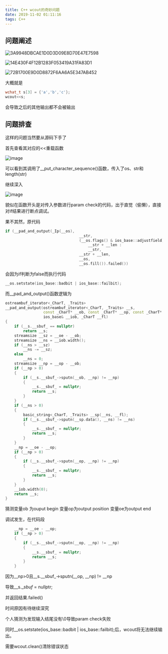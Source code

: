 ```yaml
---
title: C++ wcout的奇妙问题
date: 2019-11-02 01:11:16
tags: C++
---
```


## 问题阐述

![3A9948DBCAE1D0D3D09E8D70E47E7598](https://user-images.githubusercontent.com/25349066/68043446-49bdf280-fd10-11e9-9dac-f2aabcb9b45c.png)

![14E430F4F12B1283F053419A31FA83D1](https://user-images.githubusercontent.com/25349066/68043454-4c204c80-fd10-11e9-8273-07a8aa4fda64.JPG)

![72B1700E9D0D8872F6AA6A5E347AB452](https://user-images.githubusercontent.com/25349066/68043459-4dea1000-fd10-11e9-8395-0d63db6e74b1.JPG)

大概就是

```C++
wchat_t s[3] = {'a','b','c'};
wcout<<s;
```

会导致之后的其他输出都不会被输出

## 问题排查

这样的问题当然要从源码下手了

首先查看其对应的<<重载函数

![image](https://user-images.githubusercontent.com/25349066/68043750-f7310600-fd10-11e9-845d-92bd5b95361a.png)

可以看到其调用了__put_character_sequence()函数，传入了os、str和length(str)

继续深入

![image](https://user-images.githubusercontent.com/25349066/68043784-14fe6b00-fd11-11e9-900b-8e1c3793ef20.png)

貌似在函数开头是对传入参数进行param check的代码，出于直觉（偷懒），直接对if结果进行断点调试。

果不其然，原代码

```C++
if (__pad_and_output(_Ip(__os),
                                 __str,
                                 (__os.flags() & ios_base::adjustfield) == ios_base::left ?
                                     __str + __len :
                                     __str,
                                 __str + __len,
                                 __os,
                                 __os.fill()).failed())
```

会因为if判断为false而执行代码

```C++
__os.setstate(ios_base::badbit | ios_base::failbit);
```

而__pad_and_output()函数逻辑为

```C++
ostreambuf_iterator<_CharT, _Traits>
__pad_and_output(ostreambuf_iterator<_CharT, _Traits> __s,
                 const _CharT* __ob, const _CharT* __op, const _CharT* __oe,
                 ios_base& __iob, _CharT __fl)
{
    if (__s.__sbuf_ == nullptr)
        return __s;
    streamsize __sz = __oe - __ob;
    streamsize __ns = __iob.width();
    if (__ns > __sz)
        __ns -= __sz;
    else
        __ns = 0;
    streamsize __np = __op - __ob;
    if (__np > 0)
    {
        if (__s.__sbuf_->sputn(__ob, __np) != __np)
        {
            __s.__sbuf_ = nullptr;
            return __s;
        }
    }
    if (__ns > 0)
    {
        basic_string<_CharT, _Traits> __sp(__ns, __fl);
        if (__s.__sbuf_->sputn(__sp.data(), __ns) != __ns)
        {
            __s.__sbuf_ = nullptr;
            return __s;
        }
    }
    __np = __oe - __op;
    if (__np > 0)
    {
        if (__s.__sbuf_->sputn(__op, __np) != __np)
        {
            __s.__sbuf_ = nullptr;
            return __s;
        }
    }
    __iob.width(0);
    return __s;
}
```

猜测变量ob 为ouput begin 变量op为output position 变量oe为output end

调试发生，在代码段

```C++
    __np = __oe - __op;
    if (__np > 0)
    {
        if (__s.__sbuf_->sputn(__op, __np) != __np)
        {
            __s.__sbuf_ = nullptr;
            return __s;
        }
    }
```

因为\_\_np>0且\_\_s.\_\_sbuf\_->sputn(\_\_op, \_\_np) != __np

导致\_\_s.__sbuf_ = nullptr;

并返回结果.failed()

时间原因有待继续深究

个人猜测为发现输入结尾没有\0导致param check失败

同时__os.setstate(ios_base::badbit | ios_base::failbit);后，wcout将无法继续输出。

需要wcout.clean()清除错误状态

